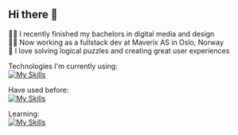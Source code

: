 ## Hi there 👋

:woman_student: I recently finished my bachelors in digital media and design <br/> 
:woman_technologist: Now working as a fullstack dev at Maverix AS in Oslo, Norway <br/> 
:purple_heart: I love solving logical puzzles and creating great user experiences <br/>
<!--
**synnehe/synnehe** is a ✨ _special_ ✨ repository because its `README.md` (this file) appears on your GitHub profile.

Here are some ideas to get you started:

- 🔭 I’m currently working on ...
- 🌱 I’m currently learning ...
- 👯 I’m looking to collaborate on ...
- 🤔 I’m looking for help with ...
- 💬 Ask me about ...
- 📫 How to reach me: ...
- 😄 Pronouns: ...
- ⚡ Fun fact: ...
-->
Technologies I'm currently using:<br/> 
[![My Skills](https://skillicons.dev/icons?i=ts,js,html,css,github,tailwind,vue,nuxtjs,vite,figma,nodejs,discord,blender)](https://skillicons.dev)

Have used before: <br/> 
[![My Skills](https://skillicons.dev/icons?i=sass,react,nextjs,ps,gatsby,graphql,postman,prisma)](https://skillicons.dev)

Learning: <br/> 
[![My Skills](https://skillicons.dev/icons?i=supabase,blender,pinia)](https://skillicons.dev)
